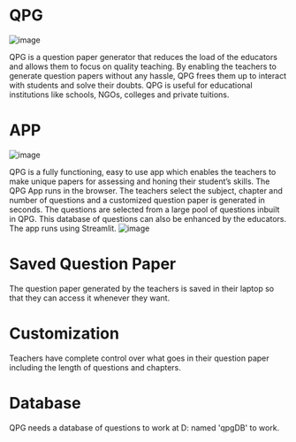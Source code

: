 # QPG
![image](https://user-images.githubusercontent.com/87311399/151945699-cd537c59-63de-4a4c-b288-a84f0f68955f.png)


QPG is a question paper generator that reduces the load of the educators and allows them
to focus on quality teaching. By enabling the teachers to generate question papers without
any hassle, QPG frees them up to interact with students and solve their doubts. QPG is
useful for educational institutions like schools, NGOs, colleges and private tuitions.


# APP
![image](https://user-images.githubusercontent.com/87311399/151945864-32b7d12a-5d68-4435-814c-88166ad69fbb.png)

QPG is a fully functioning, easy to use app which enables the teachers to make unique
papers for assessing and honing their student’s skills. The QPG App runs in the browser. The
teachers select the subject, chapter and number of questions and a customized question
paper is generated in seconds. The questions are selected from a large pool of questions
inbuilt in QPG. This database of questions can also be enhanced by the educators. The app runs using Streamlit.
![image](https://user-images.githubusercontent.com/87311399/151945750-e81ecc03-d13c-48b3-996b-2525dbc39a0b.png)


# Saved Question Paper
The question paper generated by the teachers is saved in their laptop so that they can
access it whenever they want.

# Customization
Teachers have complete control over what goes in their question paper including the length
of questions and chapters. 

# Database
QPG needs a database of questions to work at D: named 'qpgDB' to work.
